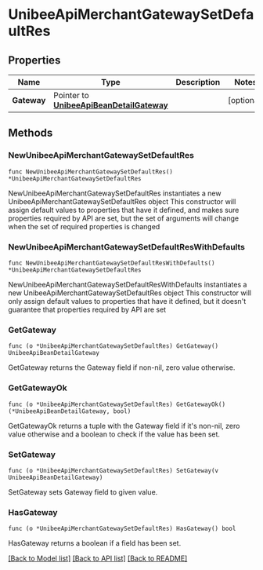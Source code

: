 # UnibeeApiMerchantGatewaySetDefaultRes

## Properties

Name | Type | Description | Notes
------------ | ------------- | ------------- | -------------
**Gateway** | Pointer to [**UnibeeApiBeanDetailGateway**](UnibeeApiBeanDetailGateway.md) |  | [optional] 

## Methods

### NewUnibeeApiMerchantGatewaySetDefaultRes

`func NewUnibeeApiMerchantGatewaySetDefaultRes() *UnibeeApiMerchantGatewaySetDefaultRes`

NewUnibeeApiMerchantGatewaySetDefaultRes instantiates a new UnibeeApiMerchantGatewaySetDefaultRes object
This constructor will assign default values to properties that have it defined,
and makes sure properties required by API are set, but the set of arguments
will change when the set of required properties is changed

### NewUnibeeApiMerchantGatewaySetDefaultResWithDefaults

`func NewUnibeeApiMerchantGatewaySetDefaultResWithDefaults() *UnibeeApiMerchantGatewaySetDefaultRes`

NewUnibeeApiMerchantGatewaySetDefaultResWithDefaults instantiates a new UnibeeApiMerchantGatewaySetDefaultRes object
This constructor will only assign default values to properties that have it defined,
but it doesn't guarantee that properties required by API are set

### GetGateway

`func (o *UnibeeApiMerchantGatewaySetDefaultRes) GetGateway() UnibeeApiBeanDetailGateway`

GetGateway returns the Gateway field if non-nil, zero value otherwise.

### GetGatewayOk

`func (o *UnibeeApiMerchantGatewaySetDefaultRes) GetGatewayOk() (*UnibeeApiBeanDetailGateway, bool)`

GetGatewayOk returns a tuple with the Gateway field if it's non-nil, zero value otherwise
and a boolean to check if the value has been set.

### SetGateway

`func (o *UnibeeApiMerchantGatewaySetDefaultRes) SetGateway(v UnibeeApiBeanDetailGateway)`

SetGateway sets Gateway field to given value.

### HasGateway

`func (o *UnibeeApiMerchantGatewaySetDefaultRes) HasGateway() bool`

HasGateway returns a boolean if a field has been set.


[[Back to Model list]](../README.md#documentation-for-models) [[Back to API list]](../README.md#documentation-for-api-endpoints) [[Back to README]](../README.md)


